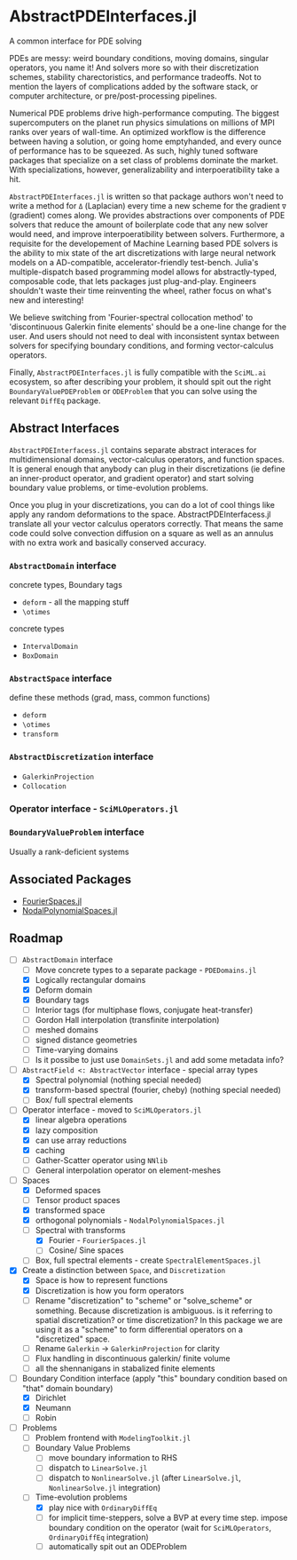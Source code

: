 # AbstractPDEInterfaces.jl

A common interface for PDE solving

PDEs are messy: weird boundary conditions, moving domains, singular operators, you name it! And solvers more so with their discretization schemes, stability charectoristics, and performance tradeoffs. Not to mention the layers of complications added by the software stack, or computer architecture, or pre/post-processing pipelines.

Numerical PDE problems drive high-performance computing. The biggest supercomputers on the planet run physics simulations on millions of MPI ranks over years of wall-time. An optimized workflow is the difference between having a solution, or going home emptyhanded, and every ounce of performance has to be squeezed. As such, highly tuned software packages that specialize on a set class of problems dominate the market. With specializations, however, generalizability and interpoeratibility take a hit.

`AbstractPDEInterfaces.jl` is written so that package authors won't need to write a method for `Δ` (Laplacian) every time a new scheme for the gradient `∇` (gradient) comes along. We provides abstractions over components of PDE solvers that reduce the amount of boilerplate code that any new solver would need, and improve interpoeratibility between solvers. Furthermore, a requisite for the developement of Machine Learning based PDE solvers is the ability to mix state of the art discretizations with large neural network models on a AD-compatible, accelerator-friendly test-bench. Julia's multiple-dispatch based programming model allows for abstractly-typed, composable code, that lets packages just plug-and-play. Engineers shouldn't waste their time reinventing the wheel, rather focus on what's new and interesting!

We believe switching from 'Fourier-spectral collocation method' to 'discontinuous Galerkin finite elements' should be a one-line change for the user. And users should not need to deal with inconsistent syntax between solvers for specifying boundary conditions, and forming vector-calculus operators.

Finally, `AbstractPDEInterfaces.jl` is fully compatible with the `SciML.ai` ecosystem, so after describing your problem, it should spit out the right `BoundaryValuePDEProblem`  or `ODEProblem` that you can solve using the relevant `DiffEq` package.

## Abstract Interfaces

`AbstractPDEInterfacess.jl` contains separate abstract interaces for multidimensional domains, vector-calculus operators, and function spaces. It is general enough that anybody can plug in their discretizations (ie define an inner-product operator, and gradient operator) and start solving boundary value problems, or time-evolution problems.

Once you plug in your discretizations, you can do a lot of cool things like apply any random deformations to the space. AbstractPDEInterfacess.jl translate all your vector calculus operators correctly. That means the same code could solve convection diffusion on a square as well as an annulus with no extra work and basically conserved accuracy.

### `AbstractDomain` interface
concrete types, Boundary tags
- `deform` - all the mapping stuff
- `\otimes`

concrete types
- `IntervalDomain`
- `BoxDomain`

### `AbstractSpace` interface
define these methods (grad, mass, common functions)
- `deform`
- `\otimes`
- `transform`

### `AbstractDiscretization` interface
- `GalerkinProjection`
- `Collocation`

### Operator interface - `SciMLOperators.jl`

### `BoundaryValueProblem` interface
Usually a rank-deficient systems

## Associated Packages
- [FourierSpaces.jl](https://github.com/vpuri3/FourierSpaces.jl)
- [NodalPolynomialSpaces.jl](https://github.com/vpuri3/NodalPolynomialSpaces.jl)

## Roadmap
- [ ] `AbstractDomain` interface
  - [ ] Move concrete types to a separate package - `PDEDomains.jl`
  - [X] Logically rectangular domains
  - [X] Deform domain
  - [X] Boundary tags
  - [ ] Interior tags (for multiphase flows, conjugate heat-transfer)
  - [ ] Gordon Hall interpolation (transfinite interpolation)
  - [ ] meshed domains
  - [ ] signed distance geometries
  - [ ] Time-varying domains
  - [ ] Is it possibe to just use `DomainSets.jl` and add some metadata info?
- [ ] `AbstractField <: AbstractVector` interface - special array types
  - [X] Spectral polynomial (nothing special needed)
  - [X] transform-based spectral (fourier, cheby) (nothing special needed)
  - [ ] Box/ full spectral elements
- [ ] Operator interface - moved to `SciMLOperators.jl`
  - [X] linear algebra operations
  - [X] lazy composition
  - [X] can use array reductions
  - [X] caching
  - [ ] Gather-Scatter operator using `NNlib`
  - [ ] General interpolation operator on element-meshes
- [ ] Spaces
  - [X] Deformed spaces
  - [ ] Tensor product spaces
  - [X] transformed space
  - [X] orthogonal polynomials - `NodalPolynomialSpaces.jl`
  - [ ] Spectral with transforms
    - [X] Fourier - `FourierSpaces.jl`
    - [ ] Cosine/ Sine spaces 
  - [ ] Box, full spectral elements - create `SpectralElementSpaces.jl`
- [X] Create a distinction between `Space`, and `Discretization`
  - [X] Space is how to represent functions
  - [X] Discretization is how you form operators
  - [ ] Rename "discretization" to "scheme" or "solve_scheme" or something. Because discretization is ambiguous. is it referring to spatial discretization? or time discretization? In this package we are using it as a "scheme" to form differential operators on a "discretized" space.
  - [ ] Rename `Galerkin` -> `GalerkinProjection` for clarity
  - [ ] Flux handling in discontinuous galerkin/ finite volume
  - [ ] all the shennanigans in stabalized finite elements
- [ ] Boundary Condition interface (apply "this" boundary condition based on "that" domain boundary)
  - [X] Dirichlet
  - [X] Neumann
  - [ ] Robin
- [ ] Problems
  - [ ] Problem frontend with `ModelingToolkit.jl`
  - [ ] Boundary Value Problems
    - [ ] move boundary information to RHS
    - [ ] dispatch to `LinearSolve.jl`
    - [ ] dispatch to `NonlinearSolve.jl` (after `LinearSolve.jl`, `NonlinearSolve.jl` integration)
  - [ ] Time-evolution problems
    - [X] play nice with `OrdinaryDiffEq`
    - [ ] for implicit time-steppers, solve a BVP at every time step. impose boundary condition on the operator (wait for `SciMLOperators`, `OrdinaryDiffEq` integration)
    - [ ] automatically spit out an ODEProblem
